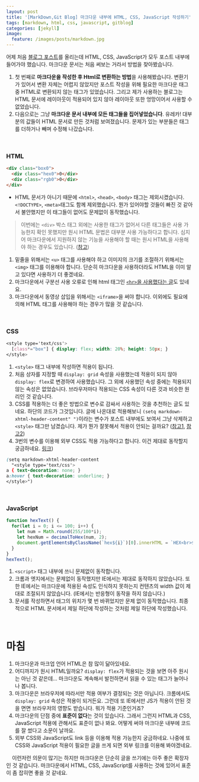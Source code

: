```yaml
---
layout: post
title: '[MarkDown,Git Blog] 마크다운 내부에 HTML, CSS, JavaScript 작성하기'
tags: [markdown, html, css, javascript, gitblog]
categories: [jekyll]
image:
  feature: /images/posts/markdown.jpg
---
```


어제 처음 [블로그 포스트](https://uiuxchanh.github.io/2020/08/20/hex-opacity/ "Hex코트(16진수)와 투명도")를 올리는데 HTML, CSS, JavaScript가 모두 포스트 내부에 들어가야 했습니다. 마크다운 문서는 처음 써보는 거라서 방법을 찾아봤습니다.
1. 첫 번째로 **마크다운을 작성한 후 Html로 변환하는 방법**을 사용해봤습니다. 변환기가 있어서 변환 자체는 어렵지 않았지만 포스트 작성을 위해 필요한 마크다운 태그 중 HTML로 변환되지 않는 태그가 있었습니다. 그리고 제가 사용하는 블로그는 HTML 문서에 레이아웃이 적용되어 있지 않아 레이아웃 또한 엉망이어서 사용할 수 없었습니다.
2. 다음으로는 그냥 **마크다운 문서 내부에 모든 태그들을 집어넣었습니다**. 유레카! 대부분의 값들이 HTML 문서로 만든 것처럼 보여졌습니다. 문제가 있는 부분들은 태그를 더하거나 빼며 수정해 나갔습니다.

<br>

### HTML
```html
<div class="box0">
  <div class="hex0">0</div>
  <div class="rgb0">0</div>
</div>
```
- HTML 문서가 아니기 때문에 `<html>`, `<head>`, `<body>` 태그는 제외시켰습니다. `<!DOCTYPE>`, `<meta>`태그도 함께 제외했습니다. 뭔가 있어야할 것들이 빠진 것 같아서 불안했지만 이 태그들이 없어도 문제없이 동작했습니다.
>이번에는 `<div>` 박스 태그 외에는 사용한 태그가 없어서 다른 태그들은 사용 가능한지 확인 못했지만 원시 HTML 문법은 대부분 사용 가능하다고 합니다. 심지어 마크다운에서 지원하지 않는 기능을 사용해야 할 때는 원시 HTML을 사용해야 하는 경우도 있습니다. ([참고](https://heropy.blog/2017/09/30/markdown/#weonsi-html-raw-html))
1. 밑줄을 위해서는 `<u>` 태그를 사용해야 하고 이미지의 크기를 조절하기 위해서는 `<img>` 태그를 이용해야 합니다. 단순히 마크다운을 사용하더라도 HTML을 이미 알고 있다면 사용하기 더 좋겠네요.
2. 마크다운에서 구분선 사용 오류로 인해 html 태그인 [`<hr>`을 사용했다는 글](https://steemit.com/kr/@goodcontent4u/markdown-html)도 있네요.
3. 마크다운에서 동영상 삽입을 위해서는 `<iframe>`을 써야 합니다. 이외에도 필요에 의해 HTML 태그를 사용해야 하는 경우가 많을 것 같습니다.

<br>

### CSS
```css
<style type='text/css'>
  [class*="box"] { display: flex; width: 20%; height: 50px; }
</style>
```
1. `<style>` 태그 내부에 작성하면 적용이 됩니다.
2. 처음 상자를 지정할 때 `display: grid` 속성을 사용했는데 적용이 되지 않아 `display: flex`로 변경하여 사용했습니다. 그 외에 사용했던 속성 중에는 적용되지 않는 속성은 없었습니다. 브라우저마다 적용되는 CSS 속성이 다른 것과 비슷한 원리인 것 같습니다.
3. CSS를 적용하는 더 좋은 방법으로 변수로 감싸서 사용하는 것을 추천하는 글도 있네요. 하단의 코드가 그것입니다. 글에 나온대로 적용해보니 `(setq markdown-xhtml-header-content" ")`이라는 변수가 포스트 내부에도 보여서 그냥 삭제하고 `<style>` 태그만 남겼습니다. 제가 뭔가 잘못해서 적용이 안되는 걸까요? ([참고1](https://jblevins.org/log/custom-css), [참고2](https://github.com/jrblevin/markdown-mode/issues/183))
4. 3번의 변수를 이용해 외부 CSS도 적용 가능하다고 합니다. 이건 제대로 동작할지 궁금하네요. [링크](https://jblevins.org/log/custom-css))

```css
(setq markdown-xhtml-header-content
  "<style type='text/css'>
a { text-decoration: none; }
a:hover { text-decoration: underline; }
</style>")
```

<br>

### JavaScript
```javascript
function hexText() {
  for(let i = 0; i <= 100; i++) {
    let num = Math.round(255/100*i);
    let hexNum = decimalToHex(num, 2);
    document.getElementsByClassName(`hex${i}`)[0].innerHTML = `HEX<br>${hexNum}`;
  }
}
hexText();
```
1. `<script>` 태그 내부에 쓰니 문제없이 동작합니다.
2. 크롬과 엣지에서는 문제없이 동작했지만 IE에서는 제대로 동작하지 않았습니다. 또한 IE에서는 마크다운에 적용된 속성도 인식하지 못하는지 컨텐츠의 width 값이 제대로 조절되지 않았습니다. (IE에서는 반응형이 동작을 하지 않습니다.)
3. 문서를 작성하면서 태그의 위치가 몇 번 바뀌었지만 문제 없이 동작했습니다. 최종적으로 HTML 문서에서 제일 하단에 작성하는 것처럼 제일 하단에 작성했습니다.

<br>

# 마침
1. 마크다운과 마크업 언어 HTML은 참 많이 닮아있네요.
2. 어디까지가 원시 HTML일까요? `display: flex`가 적용되는 것을 보면 아주 원시는 아닌 것 같은데... 마크다운도 계속해서 발전하면서 읽을 수 있는 태그가 늘어나나 봅니다.
3. 마크다운은 브라우저에 따라서만 적용 여부가 결정되는 것은 아닙니다. 크롬에서도 `display: grid` 속성은 적용이 되거든요. 그런데 또 IE에서만 JS가 적용이 안된 것을 면면 브라우저의 영향도 받습니다. 뭐가 적용 기준인거죠?
4. 마크다운의 단점 중에 **표준이 없다**는 것이 있습니다. 그래서 그런지 HTML과 CSS, JavaScript 적용에 관해서도 표준이 없나 봐요. 어떻게 써야 마크다운 내부에 코드를 잘 썼다고 소문이 날까요.
5. 외부 CSS와 JavaScript도 link 등을 이용해 적용 가능한지 궁금하네요. 나중에 또 CSS와 JavaScript 적용이 필요한 글을 쓰게 되면 외부 링크를 이용해 봐야겠네요.

&nbsp;&nbsp;&nbsp;&nbsp;이런저런 의문이 많기는 하지만 마크다운은 단순히 글을 쓰기에는 아주 좋은 확장자인 것 같습니다. 마크다운에서 HTML, CSS, JavaScript를 사용하는 것에 있어서 표준이 좀 잡히면 좋을 것 같네요.